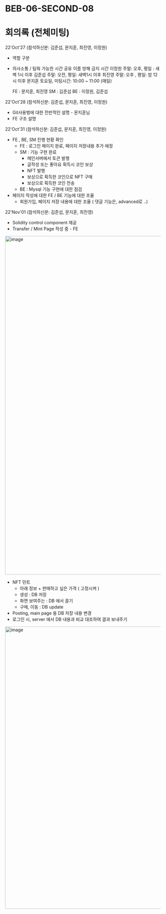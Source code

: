 # BEB-06-SECOND-08


# 회의록 (전체미팅)
22'Oct'27 (참석하신분: 김준섭, 문지훈, 최진영, 이정원)
* 역할 구분
* 의사소통 / 팀웍 가능한 시간 공유
    이름    방해 금지 시간
    이정원    주말: 오후, 평일 : 새벽 1시 이후
    김준섭    주말: 오전, 평일:  새벽1시 이후
    최진영    주말: 오후 , 평일: 밤 12시 이후 
    문지훈    토요일, 
    미팅시간: 10:00 ~ 11:00 (매일)

    FE   : 문지훈, 최진영
    SM  : 김준섭
    BE   : 이정원, 김준섭
    
22'Oct'28 (참석하신분: 김준섭, 문지훈, 최진영, 이정원)
* Git사용벙에 대한 전반적인 설명 - 문지훈님
* FE 구조 설명

22'Oct'31 (참석하신분: 김준섭, 문지훈, 최진영, 이정원)
* FE , BE, SM 진행 현황 확인
    * FE  :  로그인 페이지 완료, 페이지 저장내용 추가 에정
    * SM :  기능 구현 완료
        * 메인서버에서 토큰 발행
        * 글작성 또는 좋아요 획득시 코인 보상
        * NFT 발행 
        * 보상으로 획득한 코인으로 NFT 구매
        * 보상으로 획득한 코인 전송
    * BE : Mysql 기능 구현에 대한 점검 
* 페이지 작성에 대한 FE / BE 기능에 대한 조율
    * 회원가입, 페이지 저장 내용에 대한 조율 ( 댓글 기능은, advanced로 ..)

22'Nov'01 (참석하신분: 김준섭, 문지훈, 최진영)
* Solidity control component 제공
* Transfer / Mint Page 작성 중 - FE
<img width="1094" alt="image" src="https://user-images.githubusercontent.com/81156500/199141659-1f790917-1983-4c14-b9ca-095bedff41ee.png">

* NFT 민트 
    * 아래 정보 + 판매하고 싶은 가격 ( 고정시켜  )
    * 생성 : DB 저장
    * 화면 보여주는 : DB 에서 끌기
    * 구매, 이동 : DB update
* Posting, main page 용 DB 저장 내용 변경
* 로그인 시,  server 에서 DB 내용과 비교 대조하여 결과 보내주기 
<img width="912" alt="image" src="https://user-images.githubusercontent.com/81156500/199141685-f0e9ac29-7007-448f-8acb-87ce6b298ceb.png">



